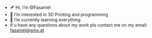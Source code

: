 - 🪶  Hi, I’m @Fasaniel
- 🔧  I’m interested in 3D Printing and programming
- 🌱 I’m currently learning everything
- if u have any questions about my work pls contact me on my email: fasaniel@gmx.at

<!---
Fasaniel/Fasaniel is a ✨ special ✨ repository because its `README.md` (this file) appears on your GitHub profile.
You can click the Preview link to take a look at your changes.
--->
